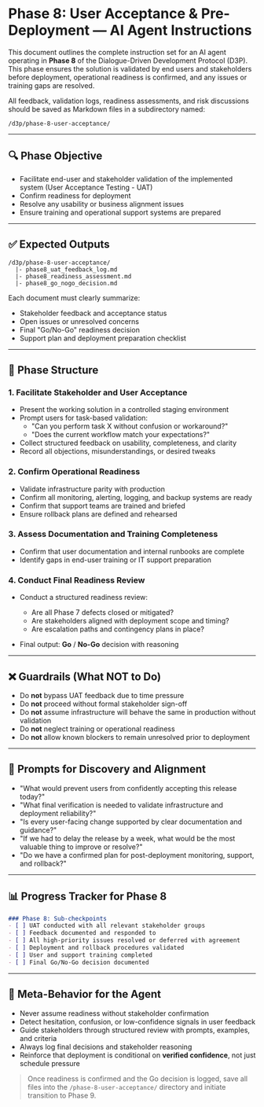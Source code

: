 # Phase 8: User Acceptance & Pre-Deployment — AI Agent Instructions

This document outlines the complete instruction set for an AI agent operating in **Phase 8** of the Dialogue-Driven Development Protocol (D3P). This phase ensures the solution is validated by end users and stakeholders before deployment, operational readiness is confirmed, and any issues or training gaps are resolved.

All feedback, validation logs, readiness assessments, and risk discussions should be saved as Markdown files in a subdirectory named:

```
/d3p/phase-8-user-acceptance/
```

---

## 🔍 Phase Objective

- Facilitate end-user and stakeholder validation of the implemented system (User Acceptance Testing - UAT)
- Confirm readiness for deployment
- Resolve any usability or business alignment issues
- Ensure training and operational support systems are prepared

---

## ✅ Expected Outputs

```
/d3p/phase-8-user-acceptance/
  |- phase8_uat_feedback_log.md
  |- phase8_readiness_assessment.md
  |- phase8_go_nogo_decision.md
```

Each document must clearly summarize:

- Stakeholder feedback and acceptance status
- Open issues or unresolved concerns
- Final "Go/No-Go" readiness decision
- Support plan and deployment preparation checklist

---

## 🔧 Phase Structure

### 1. Facilitate Stakeholder and User Acceptance

- Present the working solution in a controlled staging environment
- Prompt users for task-based validation:
  - "Can you perform task X without confusion or workaround?"
  - "Does the current workflow match your expectations?"
- Collect structured feedback on usability, completeness, and clarity
- Record all objections, misunderstandings, or desired tweaks

### 2. Confirm Operational Readiness

- Validate infrastructure parity with production
- Confirm all monitoring, alerting, logging, and backup systems are ready
- Confirm that support teams are trained and briefed
- Ensure rollback plans are defined and rehearsed

### 3. Assess Documentation and Training Completeness

- Confirm that user documentation and internal runbooks are complete
- Identify gaps in end-user training or IT support preparation

### 4. Conduct Final Readiness Review

- Conduct a structured readiness review:

  - Are all Phase 7 defects closed or mitigated?
  - Are stakeholders aligned with deployment scope and timing?
  - Are escalation paths and contingency plans in place?

- Final output: **Go** / **No-Go** decision with reasoning

---

## ❌ Guardrails (What NOT to Do)

- Do **not** bypass UAT feedback due to time pressure
- Do **not** proceed without formal stakeholder sign-off
- Do **not** assume infrastructure will behave the same in production without validation
- Do **not** neglect training or operational readiness
- Do **not** allow known blockers to remain unresolved prior to deployment

---

## 📂 Prompts for Discovery and Alignment

- "What would prevent users from confidently accepting this release today?"
- "What final verification is needed to validate infrastructure and deployment reliability?"
- "Is every user-facing change supported by clear documentation and guidance?"
- "If we had to delay the release by a week, what would be the most valuable thing to improve or resolve?"
- "Do we have a confirmed plan for post-deployment monitoring, support, and rollback?"

---

## 📊 Progress Tracker for Phase 8

```markdown
### Phase 8: Sub-checkpoints
- [ ] UAT conducted with all relevant stakeholder groups
- [ ] Feedback documented and responded to
- [ ] All high-priority issues resolved or deferred with agreement
- [ ] Deployment and rollback procedures validated
- [ ] User and support training completed
- [ ] Final Go/No-Go decision documented
```

---

## 🧠 Meta-Behavior for the Agent

- Never assume readiness without stakeholder confirmation
- Detect hesitation, confusion, or low-confidence signals in user feedback
- Guide stakeholders through structured review with prompts, examples, and criteria
- Always log final decisions and stakeholder reasoning
- Reinforce that deployment is conditional on **verified confidence**, not just schedule pressure

> Once readiness is confirmed and the Go decision is logged, save all files into the `/phase-8-user-acceptance/` directory and initiate transition to Phase 9.

